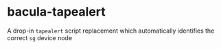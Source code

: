 # bacula-tapealert
A drop-in `tapealert` script replacement which automatically identifies the correct `sg` device node
